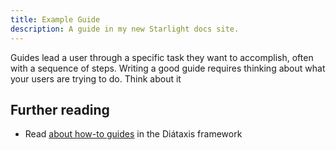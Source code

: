 ```yaml
---
title: Example Guide
description: A guide in my new Starlight docs site.
---
```


Guides lead a user through a specific task they want to accomplish, often with a sequence of steps.
Writing a good guide requires thinking about what your users are trying to do. Think about it

## Further reading

- Read [about how-to guides](https://diataxis.fr/how-to-guides/) in the Diátaxis framework
